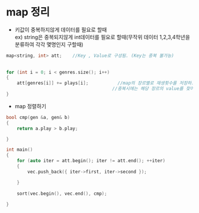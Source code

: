 # map 정리

- 키값이 중복하지않게 데이터를 필요로 할때  
ex) string은 중복되지않게 int데이터를 필요로 할때(무작위 데이터 1,2,3,4학년을 분류하여 각각 몇명인지 구할때)
```c++
map<string, int> att;    //Key , Value로 구성됨. (Key는 중복 불가능)
	
	
for (int i = 0; i < genres.size(); i++)
{
	att[genres[i]] += plays[i];           //map의 장르별로 재생횟수를 저장하고자할때 att["장르"]에 데이터를 넣으면서 중복검사를하고 value값을 저장.
                                        //중복시에는 해당 장르의 value를 찾아 더하고, 해당 장르가 없으면 장르를 추가하고 value를 저장함. 
}

```

- map 정렬하기
```c++
bool cmp(gen &a, gen& b)
{
	return a.play > b.play;

}

int main()
{
	for (auto iter = att.begin(); iter != att.end(); ++iter)
	{
		vec.push_back({ iter->first, iter->second });

	}
  
	sort(vec.begin(), vec.end(), cmp);
  
}
```
